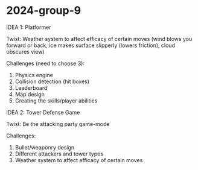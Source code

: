 # 2024-group-9
IDEA 1: Platformer

Twist: Weather system to affect efficacy of certain moves (wind blows you forward or back, ice makes surface slipperly (lowers friction), cloud obscures view)

Challenges (need to choose 3): 
1. Physics engine
2. Collision detection (hit boxes)
3. Leaderboard
4. Map design
5. Creating the skills/player abilities


IDEA 2: Tower Defense Game

Twist: Be the attacking party game-mode

Challenges: 
1. Bullet/weaponry design
2. Different attackers and tower types
3. Weather system to affect efficacy of certain moves
